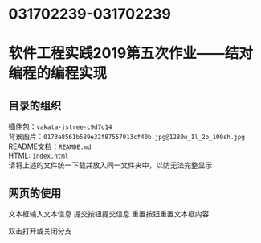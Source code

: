 # 031702239-031702239
软件工程实践2019第五次作业——结对编程的编程实现
===
目录的组织
---


插件包：`vakata-jstree-c9d7c14`<br>
背景图片：`0173e8561b589e32f87557013cf40b.jpg@1280w_1l_2o_100sh.jpg`  <br>
README文档：`REAMDE.md`<br>
HTML: `index.html`<br>
请将上述的文件统一下载并放入同一文件夹中，以防无法完整显示<br>

网页的使用
---
文本框输入文本信息
提交按钮提交信息
重置按钮重置文本框内容

 双击打开或关闭分支

